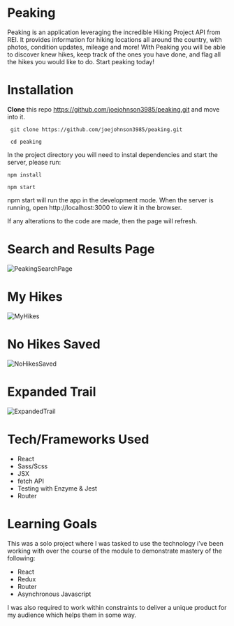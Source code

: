 # Peaking

Peaking is an application leveraging the incredible Hiking Project API from REI. It provides information for hiking locations all around the country, with photos, condition updates, mileage and more! With Peaking you will be able to discover knew hikes, keep track of the ones you have done, and flag all the hikes you would like to do. Start peaking today!

# Installation

**Clone** this repo https://github.com/joejohnson3985/peaking.git and move into it.

``` git clone https://github.com/joejohnson3985/peaking.git```

``` cd peaking```

In the project directory you will need to instal dependencies and start the server, please run:

```npm install```

```npm start```

npm start will run the app in the development mode. When the server is running, open http://localhost:3000 to view it in the browser. 

If any alterations to the code are made, then the page will refresh.

# Search and Results Page

![PeakingSearchPage](https://github.com/joejohnson3985/peaking/blob/master/src/Media/search.png)

# My Hikes

![MyHikes](https://github.com/joejohnson3985/peaking/blob/master/src/Media/myHikes.png)

# No Hikes Saved

![NoHikesSaved](https://github.com/joejohnson3985/peaking/blob/master/src/Media/ErrorHandling.png)

# Expanded Trail

![ExpandedTrail](https://github.com/joejohnson3985/peaking/blob/master/src/Media/expanded.png)

# Tech/Frameworks Used

* React
* Sass/Scss
* JSX
* fetch API
* Testing with Enzyme & Jest
* Router

# Learning Goals 
This was a solo project where I was tasked to use the technology i’ve been working with over the course of the module to demonstrate mastery of the following:
- React
- Redux
- Router
- Asynchronous Javascript

I was also required to work within constraints to deliver a unique product for my audience which helps them in some way. 
